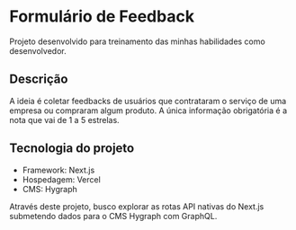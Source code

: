# Formulário de Feedback
Projeto desenvolvido para treinamento das minhas habilidades como desenvolvedor.

## Descrição
A ideia é coletar feedbacks de usuários que contrataram o serviço de uma empresa ou compraram algum produto. A única informação obrigatória é a nota que vai de 1 a 5 estrelas.

## Tecnologia do projeto
- Framework: Next.js
- Hospedagem: Vercel
- CMS: Hygraph

Através deste projeto, busco explorar as rotas API nativas do Next.js submetendo dados para o CMS Hygraph com GraphQL.